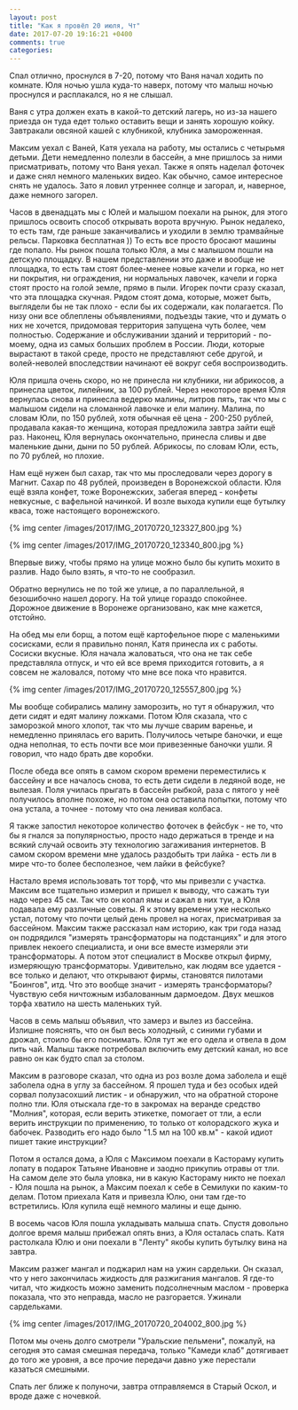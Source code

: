 ```yaml
---
layout: post
title: "Как я провёл 20 июля, Чт"
date: 2017-07-20 19:16:21 +0400
comments: true
categories: 
---
```

Спал отлично, проснулся в 7-20, потому что Ваня начал ходить по комнате. Юля ночью ушла куда-то наверх, потому что малыш ночью проснулся и расплакался, но я не слышал.

Ваня с утра должен ехать в какой-то детский лагерь, но из-за нашего приезда он туда едет только оставить вещи и занять хорошую койку. Завтракали овсяной кашей с клубникой, клубника замороженная.

Максим уехал с Ваней, Катя уехала на работу, мы остались с четырьмя детьми. Дети немедленно полезли в бассейн, а мне пришлось за ними присматривать, потому что Ваня уехал. Также я опять наделал фоточек и даже снял немного маленьких видео. Как обычно, самое интересное снять не удалось. Зато я ловил утреннее солнце и загорал, и, наверное, даже немного загорел.

Часов в двенадцать мы с Юлей и малышом поехали на рынок, для этого пришлось освоить способ открывать ворота вручную. Рынок недалеко, то есть там, где раньше заканчивались и уходили в землю трамвайные рельсы. Парковка бесплатная )) То есть все просто бросают машины где попало. Ны рынок пошла только Юля, а мы с малышом пошли на детскую площадку. В нашем представлении это даже и вообще не площадка, то есть там стоят более-менее новые качели и горка, но нет ни покрытия, ни ограждения, ни нормальных лавочек, качели и горка стоят просто на голой земле, прямо в пыли. Игорек почти сразу сказал, что эта площадка скучная. Рядом стоят дома, которые, может быть, выглядели бы не так плохо - если бы их содержали, как полагается. По низу они все облеплены объявлениями, подъезды такие, что и думать о них не хочется, придомовая территория запущена чуть более, чем полностью. Содержание и обслуживании зданий и территорий - по-моему, одна из самых больших проблем в России. Люди, которые вырастают в такой среде, просто не представляют себе другой, и волей-неволей впоследствии начинают её вокруг себя воспроизводить.

Юля пришла очень скоро, но не принесла ни клубники, ни абрикосов, а принесла цветок, лилейник, за 100 рублей. Через некоторое время Юля вернулась снова и принесла ведерко малины, литров пять, так что мы с малышом сидели на сломанной лавочке и ели малину. Малина, по словам Юли, по 150 рублей, хотя обычная её цена - 200-250 рублей, продавала какая-то женщина, которая предложила завтра зайти ещё раз. Наконец, Юля вернулась окончательно, принесла сливы и две маленькие дыни, дыни по 50 рублей. Абрикосы, по словам Юли, есть, по 70 рублей, но плохие.

Нам ещё нужен был сахар, так что мы проследовали через дорогу в Магнит. Сахар по 48 рублей, произведен в Воронежской области. Юля ещё взяла конфет, тоже Воронежских, забегая вперед - конфеты невкусные, с вафельной начинкой. И возле выхода купили еще бутылку кваса, тоже настоящего воронежского.

{% img center /images/2017/IMG_20170720_123327_800.jpg %}

{% img center /images/2017/IMG_20170720_123340_800.jpg %}

Впервые вижу, чтобы прямо на улице можно было бы купить мохито в разлив. Надо было взять, я что-то не сообразил.

Обратно вернулись не по той же улице, а по параллельной, я безошибочно нашел дорогу. На той улице гораздо спокойнее. Дорожное движение в Воронеже организовано, как мне кажется, отстойно. 

На обед мы ели борщ, а потом ещё картофельное пюре с маленькими сосисками, если я правильно понял, Катя принесла их с работы. Сосиски вкусные. Юля начала жаловаться, что она не так себе представляла отпуск, и что ей все время приходится готовить, а я совсем не жаловался, потому что мне все пока что нравится. 

{% img center /images/2017/IMG_20170720_125557_800.jpg %}

Мы вообще собирались малину заморозить, но тут я обнаружил, что дети сидят и едят малину ложками. Потом Юля сказала, что с заморозкой много хлопот, так что мы лучше сварим варенье, и немедленно принялась его варить. Получилось четыре баночки, и еще одна неполная, то есть почти все мои привезенные баночки ушли. Я говорил, что надо брать две коробки.

После обеда все опять в самом скором времени переместились к бассейну и все началось снова, то есть дети сидели в ледяной воде, не вылезая. Поля училась прыгать в бассейн рыбкой, раза с пятого у неё получилось вполне похоже, но потом она оставила попытки, потому что она устала, а точнее - потому что она ленивая колбаса.

Я также запостил некоторое количество фоточек в фейсбук - не то, что бы я гнался за популярностью, просто надо держаться в тренде и на всякий случай освоить эту технологию загаживания интернетов. В самом скором времени мне удалось раздобыть три лайка - есть ли в мире что-то более бесполезное, чем лайки в фейсбуке?

Настало время использовать тот торф, что мы привезли с участка. Максим все тщательно измерил и пришел к выводу, что сажать туи надо через 45 см. Так что он копал ямы и сажал в них туи, а Юля подавала ему различные советы. Я к этому времени уже несколько устал, потому что почти целый день провел на ногах, присматривая за бассейном. Максим также рассказал нам историю, как три года назад он подрядился "измерять трансформаторы на подстанциях" и для этого привлек некоего специалиста, и они все вместе измеряли эти трансформаторы. А потом этот специалист в Москве открыл фирму, измеряющую трансформаторы. Удивительно, как людям все удается - все только и делают, что открывают фирмы, становятся пилотами "Боингов", итд. Что это вообще значит - измерять трансформаторы? Чувствую себя ничтожным избалованным дармоедом. Двух мешков торфа хватило на шесть маленьких туй.

Часов в семь малыш объявил, что замерз и вылез из бассейна. Излишне пояснять, что он был весь холодный, с синими губами и дрожал, стоило бы его поснимать. Юля тут же его одела и отвела в дом пить чай. Малыш также потребовал включить ему детский канал, но все равно он как будто спал за столом.

Максим в разговоре сказал, что одна из роз возле дома заболела и ещё заболела одна в углу за бассейном. Я прошел туда и без особых идей сорвал полузасохший листик - и обнаружил, что на обратной стороне полно тли. Юля отыскала где-то в закромах на веранде средство "Молния", которая, если верить этикетке, помогает от тли, а если верить инструкции по применению, то только от колорадского жука и бабочек. Разводить его надо было "1.5 мл на 100 кв.м" - какой идиот пишет такие инструкции?

Потом я остался дома, а Юля с Максимом поехали в Кастораму купить лопату в подарок Татьяне Ивановне и заодно прикупиь отравы от тли. На самом деле это была уловка, ни в какую Кастораму никто не поехал - Юля пошла на рынок, а Максим поехал к себе в Семилуки по каким-то делам. Потом приехала Катя и привезла Юлю, они там где-то встретились. Юля купила ещё немного малины и еще дыню.

В восемь часов Юля пошла укладывать малыша спать. Спустя довольно долгое время малыш прибежал опять вниз, а Юля осталась спать. Катя растолкала Юлю и они поехали в "Ленту" якобы купить бутылку вина на завтра.

Максим разжег мангал и поджарил нам на ужин сардельки. Он сказал, что у него закончилась жидкость для разжигания мангалов. Я где-то читал, что жидкость можно заменить подсолнечным маслом - проверка показала, что это неправда, масло не разгорается. Ужинали сардельками.

{% img center /images/2017/IMG_20170720_204002_800.jpg %}

Потом мы очень долго смотрели "Уральские пельмени", пожалуй, на сегодня это самая смешная передача, только "Камеди клаб" дотягивает до того же уровня, а все прочие передачи давно уже перестали казаться смешными.

Спать лег ближе к полуночи, завтра отправляемся в Старый Оскол, и вроде даже с ночевкой.